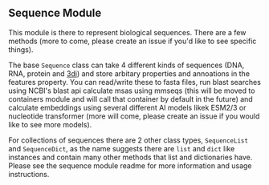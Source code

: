 ## Sequence Module

This module is there to represent biological sequences. There are a few methods (more to come, please create an issue if you'd like to see specific things). 

The base `Sequence` class can take 4 different kinds of sequences (DNA, RNA, protein and [3di](https://github.com/steineggerlab/foldseek)) and store arbitary properties and annoations in the features property. You can read/write these to fasta files, run blast searches using NCBI's blast api calculate msas using mmseqs (this will be moved to containers module and will call that container by default in the future) and calculate embeddings using several different AI models likek ESM2/3 or nucleotide transformer (more will come, please create an issue if you would like to see more models). 

For collections of sequences there are 2 other class types, `SequenceList` and `SequenceDict`, as the name suggests there are `list` and `dict`  like instances and contain many other methods that list and dictionaries have. Please see the sequence module readme for more information and usage instructions. 
